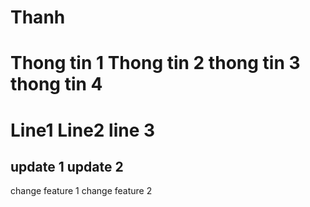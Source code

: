 # Thanh

Thong tin 1
Thong tin 2
thong tin 3
thong tin 4
=======

Line1
Line2
line 3
=====
update 1
update 2
----------
change feature 1
change feature 2

